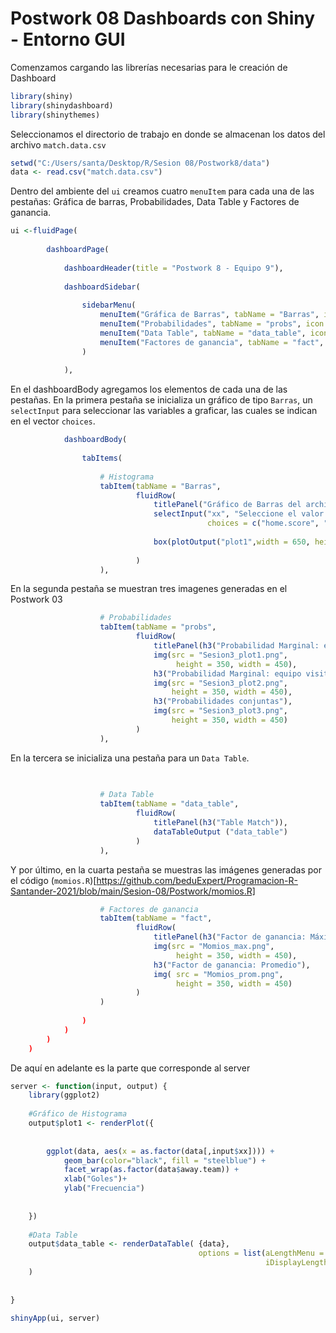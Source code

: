 # Postwork 08 Dashboards con Shiny - Entorno GUI

Comenzamos cargando las librerías necesarias para le creación de Dashboard
```R
library(shiny)
library(shinydashboard)
library(shinythemes)
```

Seleccionamos el directorio de trabajo en donde se almacenan los datos del archivo `match.data.csv`
```R
setwd("C:/Users/santa/Desktop/R/Sesion 08/Postwork8/data")
data <- read.csv("match.data.csv")
```

Dentro del ambiente del ``ui``  creamos cuatro `menuItem` para cada una de las pestañas: Gráfica de barras, Probabilidades, Data Table y Factores de ganancia.
```R
ui <-fluidPage(
        
        dashboardPage(
            
            dashboardHeader(title = "Postwork 8 - Equipo 9"),
            
            dashboardSidebar(
                
                sidebarMenu(
                    menuItem("Gráfica de Barras", tabName = "Barras", icon = icon("bar-chart-o")),
                    menuItem("Probabilidades", tabName = "probs", icon = icon("file-picture-o")),
                    menuItem("Data Table", tabName = "data_table", icon = icon("table")),
                    menuItem("Factores de ganancia", tabName = "fact", icon = icon("area-chart"))
                )
                
            ),
```

En el dashboardBody agregamos los elementos de cada una de las pestañas. En la primera pestaña se inicializa un gráfico de tipo `Barras`, un `selectInput` para seleccionar las variables a graficar, las cuales se indican en el vector `choices`.
```R
            dashboardBody(
                
                tabItems(
                    
                    # Histograma
                    tabItem(tabName = "Barras",
                            fluidRow(
                                titlePanel("Gráfico de Barras del archivo match.data"), 
                                selectInput("xx", "Seleccione el valor de X",
                                            choices = c("home.score", "away.score")),
                                
                                box(plotOutput("plot1",width = 650, height = 650)),
                                
                            )
                    ),
```

En la segunda pestaña se muestran tres imagenes generadas en el Postwork 03
```R
                    # Probabilidades
                    tabItem(tabName = "probs",
                            fluidRow(
                                titlePanel(h3("Probabilidad Marginal: equipo local")),
                                img(src = "Sesion3_plot1.png", 
                                     height = 350, width = 450),
                                h3("Probabilidad Marginal: equipo visitante"),
                                img(src = "Sesion3_plot2.png", 
                                    height = 350, width = 450),
                                h3("Probabilidades conjuntas"),
                                img(src = "Sesion3_plot3.png", 
                                    height = 350, width = 450)
                            )
                    ),
```

En la tercera se inicializa una pestaña para un `Data Table`.

```R
                    
                    
                    # Data Table
                    tabItem(tabName = "data_table",
                            fluidRow(        
                                titlePanel(h3("Table Match")),
                                dataTableOutput ("data_table")
                            )
                    ), 
```
Y por último, en la cuarta pestaña se muestras las imágenes generadas por el código (`momios.R`)[https://github.com/beduExpert/Programacion-R-Santander-2021/blob/main/Sesion-08/Postwork/momios.R]
```R
                    # Factores de ganancia
                    tabItem(tabName = "fact",
                            fluidRow(
                                titlePanel(h3("Factor de ganancia: Máximo")),
                                img(src = "Momios_max.png", 
                                     height = 350, width = 450),
                                h3("Factor de ganancia: Promedio"),
                                img( src = "Momios_prom.png", 
                                     height = 350, width = 450)
                            )
                    )
                    
                )
            )
        )
    )
```

De aquí en adelante es la parte que corresponde al server

```R
server <- function(input, output) {
    library(ggplot2)
    
    #Gráfico de Histograma
    output$plot1 <- renderPlot({
        
        
        ggplot(data, aes(x = as.factor(data[,input$xx]))) + 
            geom_bar(color="black", fill = "steelblue") +
            facet_wrap(as.factor(data$away.team)) +
            xlab("Goles")+ 
            ylab("Frecuencia")
        
        
    })
    
    #Data Table
    output$data_table <- renderDataTable( {data}, 
                                          options = list(aLengthMenu = c(5,25,50),
                                                         iDisplayLength = 5)
    )
    
    
}

shinyApp(ui, server)
```
